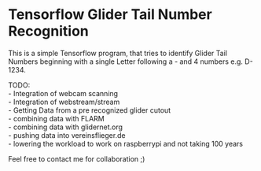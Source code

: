 # Tensorflow Glider Tail Number Recognition

This is a simple Tensorflow program, that tries to identify Glider Tail Numbers beginning with a single Letter following a - and 4 numbers e.g. D-1234.

TODO:\
    - Integration of webcam scanning \
    - Integration of webstream/stream \
    - Getting Data from a pre recognized glider cutout \
    - combining data with FLARM \
    - combining data with glidernet.org \
    - pushing data into vereinsflieger.de \
    - lowering the workload to work on raspberrypi and not taking 100 years

Feel free to contact me for collaboration ;)